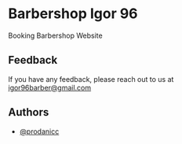 # Barbershop Igor 96

Booking Barbershop Website


## Feedback

If you have any feedback, please reach out to us at igor96barber@gmail.com


## Authors

- [@prodanicc](https://www.instagram.com/prodanicc)

